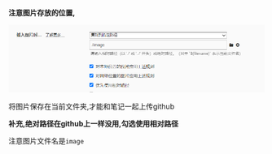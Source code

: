 **注意图片存放的位置,**

![image-20221013164506540](image/image-20221013164506540.png)

将图片保存在当前文件夹,才能和笔记一起上传github

**补充,绝对路径在github上一样没用,勾选使用相对路径**

注意图片文件名是`image`



